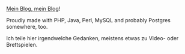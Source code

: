 [Mein Blog, mein Blog](https://www.youtube.com/watch?v=0UKtOhLVeyA)!

Proudly made with PHP, Java, Perl, MySQL and probably Postgres somewhere, too.

Ich teile hier irgendwelche Gedanken, meistens etwas zu Video- oder Brettspielen.